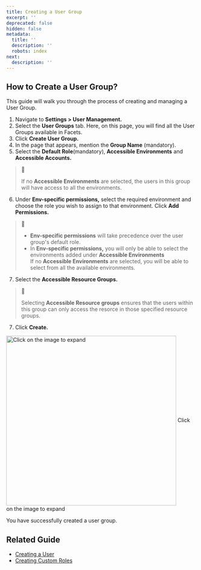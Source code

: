 ```yaml
---
title: Creating a User Group
excerpt: ''
deprecated: false
hidden: false
metadata:
  title: ''
  description: ''
  robots: index
next:
  description: ''
---
```

## How to Create a User Group?

This guide will walk you through the process of creating and managing a User Group.

1. Navigate to **Settings > User Management.**
2. Select the **User Groups** tab. Here, on this page, you will find all the User Groups available in Facets.
3. Click **Create User Group.**
4. In the page that appears, mention the **Group Name** (mandatory).
5. Select the **Default Role**(mandatory), **Accessible Environments** and **Accessible Accounts.**

> 📘
>
> If no **Accessible Environments** are selected, the users in this group will have access to all the environments.

6. Under **Env-specific permissions,** select the required environment and choose the role you wish to assign to that environment. Click **Add Permissions.**

> 📘
>
> * **Env-specific permissions** will take precedence over the user group's default role. 
> * In **Env-specific permissions,** you will only be able to select the environments added under **Accessible Environments**\
>   If no **Accessible Environments** are selected, you will be able to select from all the available environments.

7. Select the **Accessible Resource Groups.**

> 📘
>
> Selecting **Accessible Resource groups** ensures that the users within this group can only access the  resorce in those specified resource groups.

7. Click **Create.**

<Image alt="Click on the image to expand" align="center" width="450px" border={true} src="https://files.readme.io/a610995-image.png">
  Click on the image to expand
</Image>

You have successfully created a user group.

## Related Guide

* [Creating a User](doc:creating-a-user)
* [Creating Custom Roles](doc:custom-roles)
